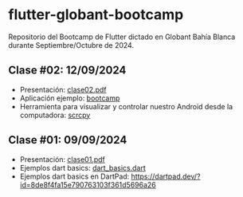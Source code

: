# flutter-globant-bootcamp

Repositorio del Bootcamp de Flutter dictado en Globant Bahía Blanca durante Septiembre/Octubre de 2024.

## Clase #02: 12/09/2024

- Presentación: [clase02.pdf](https://github.com/emanuelnlopez/flutter-globant-bootcamp/blob/main/clase02/clase02.pdf)
- Aplicación ejemplo: [bootcamp](https://github.com/emanuelnlopez/flutter-globant-bootcamp/blob/main/clase02/bootcamp)
- Herramienta para visualizar y controlar nuestro Android desde la computadora: [scrcpy](https://github.com/Genymobile/scrcpy)

## Clase #01: 09/09/2024

- Presentación: [clase01.pdf](https://github.com/emanuelnlopez/flutter-globant-bootcamp/blob/main/clase01/clase01.pdf)
- Ejemplos dart basics: [dart_basics.dart](https://github.com/emanuelnlopez/flutter-globant-bootcamp/blob/main/clase01/dart_basics.dart)
- Ejemplos dart basics en DartPad: https://dartpad.dev/?id=8de8f4fa15e790763103f361d5696a26